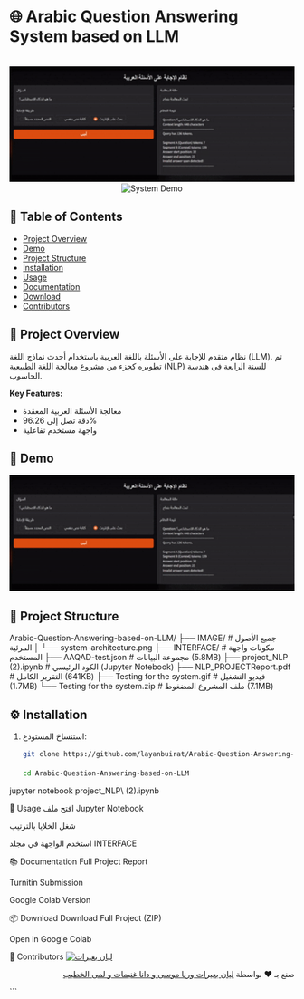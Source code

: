 # 🌐 Arabic Question Answering System based on LLM

<div align="center">
  <br>
  <img src="Testing%20for%20the%20system.gif" width="800" alt="System Demo">
  <br>
  <img src="presentation.gif" width="800" alt="System Demo">
</div>

## 📝 Table of Contents
- [Project Overview](#-project-overview)
- [Demo](#-demo)
- [Project Structure](#-project-structure)
- [Installation](#-installation)
- [Usage](#-usage)
- [Documentation](#-documentation)
- [Download](#-download)
- [Contributors](#-contributors)

## 🌟 Project Overview
نظام متقدم للإجابة على الأسئلة باللغة العربية باستخدام أحدث نماذج اللغة (LLM). تم تطويره كجزء من مشروع معالجة اللغة الطبيعية (NLP) للسنة الرابعة في هندسة الحاسوب.

**Key Features:**
- معالجة الأسئلة العربية المعقدة
- دقة تصل إلى 96.26%
- واجهة مستخدم تفاعلية

## 🎥 Demo
<div align="center">
  <img src="Testing%20for%20the%20system.gif" width="800" alt="System Demo">
</div>

## 📂 Project Structure
Arabic-Question-Answering-based-on-LLM/
├── IMAGE/ # جميع الأصول المرئية
│ └── system-architecture.png
├── INTERFACE/ # مكونات واجهة المستخدم
├── AAQAD-test.json # مجموعة البيانات (5.8MB)
├── project_NLP (2).ipynb # الكود الرئيسي (Jupyter Notebook)
├── NLP_PROJECTReport.pdf # التقرير الكامل (641KB)
├── Testing for the system.gif # فيديو التشغيل (1.7MB)
└── Testing for the system.zip # ملف المشروع المضغوط (7.1MB)


## ⚙️ Installation
1. استنساخ المستودع:
   ```bash
   git clone https://github.com/layanbuirat/Arabic-Question-Answering-based-on-LLM.git

   cd Arabic-Question-Answering-based-on-LLM
jupyter notebook project_NLP\ \(2\).ipynb

🚀 Usage
افتح ملف Jupyter Notebook

شغل الخلايا بالترتيب

استخدم الواجهة في مجلد INTERFACE

📚 Documentation
Full Project Report

Turnitin Submission

Google Colab Version

📦 Download
Download Full Project (ZIP)

Open in Google Colab

👥 Contributors
<a href="https://github.com/layanbuirat"> <img src="https://avatars.githubusercontent.com/u/150757130?v=4" width="100" alt="ليان بعيرات"> </a><p align="right">صنع بـ ❤️ بواسطة <a href="https://github.com/layanbuirat"> ليان بعيرات ورنا موسى و دانا غنيمات و لمى الخطيب </a></p> ```

